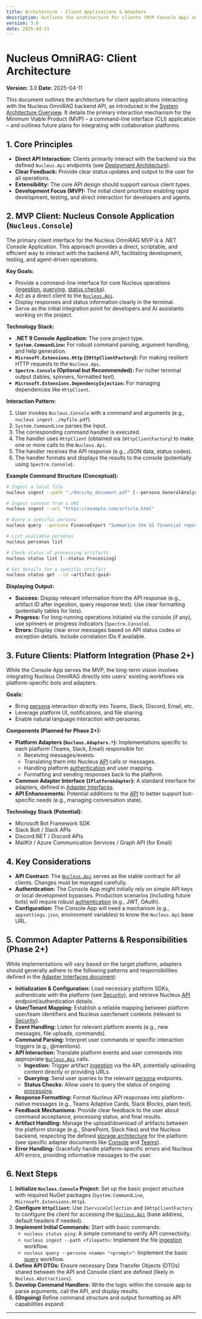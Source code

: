 ```yaml
---
title: Architecture - Client Applications & Adapters
description: Outlines the architecture for clients (MVP Console App) and future platform adapters interacting with the Nucleus API.
version: 3.0
date: 2025-04-11
---
```


# Nucleus OmniRAG: Client Architecture

**Version:** 3.0
**Date:** 2025-04-11

This document outlines the architecture for client applications interacting with the Nucleus OmniRAG backend API, as introduced in the [System Architecture Overview](./00_ARCHITECTURE_OVERVIEW.md). It details the primary interaction mechanism for the Minimum Viable Product (MVP) – a command-line interface (CLI) application – and outlines future plans for integrating with collaboration platforms.

## 1. Core Principles

*   **Direct API Interaction:** Clients primarily interact with the backend via the defined `Nucleus.Api` endpoints (see [Deployment Architecture](./07_ARCHITECTURE_DEPLOYMENT.md)).
*   **Clear Feedback:** Provide clear status updates and output to the user for all operations.
*   **Extensibility:** The core API design should support various client types.
*   **Development Focus (MVP):** The initial client prioritizes enabling rapid development, testing, and direct interaction for developers and agents.

## 2. MVP Client: Nucleus Console Application (`Nucleus.Console`)

The primary client interface for the Nucleus OmniRAG MVP is a .NET Console Application. This approach provides a direct, scriptable, and efficient way to interact with the backend API, facilitating development, testing, and agent-driven operations.

**Key Goals:**
*   Provide a command-line interface for core Nucleus operations ([ingestion](./01_ARCHITECTURE_PROCESSING.md), [querying](./02_ARCHITECTURE_PERSONAS.md), [status checks](./01_ARCHITECTURE_PROCESSING.md)).
*   Act as a direct client to the [`Nucleus.Api`](./07_ARCHITECTURE_DEPLOYMENT.md).
*   Display responses and status information clearly in the terminal.
*   Serve as the initial integration point for developers and AI assistants working on the project.

**Technology Stack:**
*   **.NET 9 Console Application:** The core project type.
*   **`System.CommandLine`:** For robust command parsing, argument handling, and help generation.
*   **`Microsoft.Extensions.Http` (`IHttpClientFactory`):** For making resilient HTTP requests to the `Nucleus.Api`.
*   **`Spectre.Console` (Optional but Recommended):** For richer terminal output (tables, spinners, formatted text).
*   **`Microsoft.Extensions.DependencyInjection`:** For managing dependencies like `HttpClient`.

**Interaction Pattern:**
1.  User invokes `Nucleus.Console` with a command and arguments (e.g., `nucleus ingest ./myfile.pdf`).
2.  `System.CommandLine` parses the input.
3.  The corresponding command handler is executed.
4.  The handler uses `HttpClient` (obtained via `IHttpClientFactory`) to make one or more calls to the `Nucleus.Api`.
5.  The handler receives the API response (e.g., JSON data, status codes).
6.  The handler formats and displays the results to the console (potentially using `Spectre.Console`).

**Example Command Structure (Conceptual):**

```bash
# Ingest a local file
nucleus ingest --path "./docs/my_document.pdf" [--persona GeneralAnalyst]

# Ingest content from a URI
nucleus ingest --uri "https://example.com/article.html"

# Query a specific persona
nucleus query --persona FinanceExpert "Summarize the Q1 financial report highlights."

# List available personas
nucleus personas list

# Check status of processing artifacts
nucleus status list [--status Processing]

# Get details for a specific artifact
nucleus status get --id <artifact-guid>
```

**Displaying Output:**
*   **Success:** Display relevant information from the API response (e.g., artifact ID after ingestion, query response text). Use clear formatting (potentially tables for lists).
*   **Progress:** For long-running operations initiated via the console (if any), use spinners or progress indicators (`Spectre.Console`).
*   **Errors:** Display clear error messages based on API status codes or exception details. Include correlation IDs if available.

## 3. Future Clients: Platform Integration (Phase 2+)

While the Console App serves the MVP, the long-term vision involves integrating Nucleus OmniRAG directly into users' existing workflows via platform-specific bots and adapters.

**Goals:**
*   Bring [persona](./02_ARCHITECTURE_PERSONAS.md) interaction directly into Teams, Slack, Discord, Email, etc.
*   Leverage platform UI, notifications, and file sharing.
*   Enable natural language interaction with personas.

**Components (Planned for Phase 2+):**
*   **Platform Adapters (`Nucleus.Adapters.*`):** Implementations specific to each platform (Teams, Slack, Email) responsible for:
    *   Receiving messages/events.
    *   Translating them into Nucleus [API](./07_ARCHITECTURE_DEPLOYMENT.md) calls or messages.
    *   Handling platform [authentication](./06_ARCHITECTURE_SECURITY.md) and user mapping.
    *   Formatting and sending responses back to the platform.
*   **Common Adapter Interface (`IPlatformAdapter`):** A standard interface for adapters, defined in [Adapter Interfaces](../ClientAdapters/ARCHITECTURE_ADAPTER_INTERFACES.md).
*   **API Enhancements:** Potential additions to the [API](./07_ARCHITECTURE_DEPLOYMENT.md) to better support bot-specific needs (e.g., managing conversation state).

**Technology Stack (Potential):**
*   Microsoft Bot Framework SDK
*   Slack Bolt / Slack APIs
*   Discord.NET / Discord APIs
*   MailKit / Azure Communication Services / Graph API (for Email)

## 4. Key Considerations

*   **API Contract:** The [`Nucleus.Api`](./07_ARCHITECTURE_DEPLOYMENT.md) serves as the stable contract for all clients. Changes must be managed carefully.
*   **Authentication:** The Console App might initially rely on simple API keys or local development bypasses. Production scenarios (including future bots) will require robust [authentication](./06_ARCHITECTURE_SECURITY.md) (e.g., JWT, OAuth).
*   **Configuration:** The Console App will need a mechanism (e.g., `appsettings.json`, environment variables) to know the `Nucleus.Api` base URL.

## 5. Common Adapter Patterns & Responsibilities (Phase 2+)

While implementations will vary based on the target platform, adapters should generally adhere to the following patterns and responsibilities defined in the [Adapter Interfaces document](../ClientAdapters/ARCHITECTURE_ADAPTER_INTERFACES.md):

*   **Initialization & Configuration:** Load necessary platform SDKs, authenticate with the platform (see [Security](./06_ARCHITECTURE_SECURITY.md)), and retrieve Nucleus [API](./07_ARCHITECTURE_DEPLOYMENT.md) endpoint/authentication details.
*   **User/Tenant Mapping:** Establish a reliable mapping between platform user/team identifiers and Nucleus user/tenant contexts (relevant to [Security](./06_ARCHITECTURE_SECURITY.md)).
*   **Event Handling:** Listen for relevant platform events (e.g., new messages, file uploads, commands).
*   **Command Parsing:** Interpret user commands or specific interaction triggers (e.g., @mentions).
*   **API Interaction:** Translate platform events and user commands into appropriate [`Nucleus.Api`](./07_ARCHITECTURE_DEPLOYMENT.md) calls.
    *   **Ingestion:** Trigger artifact [ingestion](./01_ARCHITECTURE_PROCESSING.md) via the API, potentially uploading content directly or providing URLs.
    *   **Querying:** Send user queries to the relevant [persona](./02_ARCHITECTURE_PERSONAS.md) endpoints.
    *   **Status Checks:** Allow users to query the status of ongoing [processing](./01_ARCHITECTURE_PROCESSING.md).
*   **Response Formatting:** Format Nucleus API responses into platform-native messages (e.g., Teams Adaptive Cards, Slack Blocks, plain text).
*   **Feedback Mechanisms:** Provide clear feedback to the user about command acceptance, processing status, and final results.
*   **Artifact Handling:** Manage the upload/download of artifacts between the platform storage (e.g., SharePoint, Slack files) and the Nucleus backend, respecting the defined [storage architecture](./03_ARCHITECTURE_STORAGE.md) for the platform (see specific adapter documents like [Console](../ClientAdapters/ARCHITECTURE_ADAPTERS_CONSOLE.md) and [Teams](../ClientAdapters/ARCHITECTURE_ADAPTERS_TEAMS.md)).
*   **Error Handling:** Gracefully handle platform-specific errors and Nucleus API errors, providing informative messages to the user.

## 6. Next Steps

1.  **Initialize `Nucleus.Console` Project:** Set up the basic project structure with required NuGet packages (`System.CommandLine`, `Microsoft.Extensions.Http`).
2.  **Configure `HttpClient`:** Use `IServiceCollection` and `IHttpClientFactory` to configure the client for accessing the [`Nucleus.Api`](./07_ARCHITECTURE_DEPLOYMENT.md) (base address, default headers if needed).
3.  **Implement Initial Commands:** Start with basic commands:
    *   `nucleus status ping`: A simple command to verify API connectivity.
    *   `nucleus ingest --path <filepath>`: Implement the file [ingestion](./01_ARCHITECTURE_PROCESSING.md) workflow.
    *   `nucleus query --persona <name> "<prompt>"`: Implement the basic [query](./02_ARCHITECTURE_PERSONAS.md) workflow.
4.  **Define API DTOs:** Ensure necessary Data Transfer Objects (DTOs) shared between the API and Console client are defined (likely in `Nucleus.Abstractions`).
5.  **Develop Command Handlers:** Write the logic within the console app to parse arguments, call the API, and display results.
6.  **(Ongoing)** Refine command structure and output formatting as API capabilities expand.

---
